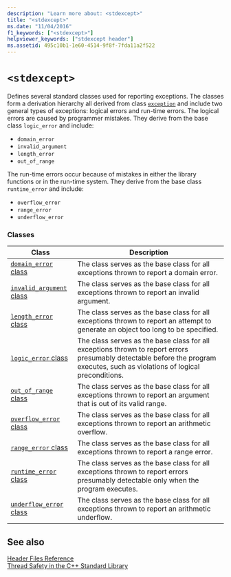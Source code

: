 ```yaml
---
description: "Learn more about: <stdexcept>"
title: "<stdexcept>"
ms.date: "11/04/2016"
f1_keywords: ["<stdexcept>"]
helpviewer_keywords: ["stdexcept header"]
ms.assetid: 495c10b1-1e60-4514-9f8f-7fda11a2f522
---
```

# `<stdexcept>`

Defines several standard classes used for reporting exceptions. The classes form a derivation hierarchy all derived from class [`exception`](../standard-library/exception-class.md) and include two general types of exceptions: logical errors and run-time errors. The logical errors are caused by programmer mistakes. They derive from the base class `logic_error` and include:

- `domain_error`
- `invalid_argument`
- `length_error`
- `out_of_range`

The run-time errors occur because of mistakes in either the library functions or in the run-time system. They derive from the base class `runtime_error` and include:

- `overflow_error`
- `range_error`
- `underflow_error`

### Classes

|Class|Description|
|-|-|
|[`domain_error` class](../standard-library/domain-error-class.md)|The class serves as the base class for all exceptions thrown to report a domain error.|
|[`invalid_argument` class](../standard-library/invalid-argument-class.md)|The class serves as the base class for all exceptions thrown to report an invalid argument.|
|[`length_error` class](../standard-library/length-error-class.md)|The class serves as the base class for all exceptions thrown to report an attempt to generate an object too long to be specified.|
|[`logic_error` class](../standard-library/logic-error-class.md)|The class serves as the base class for all exceptions thrown to report errors presumably detectable before the program executes, such as violations of logical preconditions.|
|[`out_of_range` class](../standard-library/out-of-range-class.md)|The class serves as the base class for all exceptions thrown to report an argument that is out of its valid range.|
|[`overflow_error` class](../standard-library/overflow-error-class.md)|The class serves as the base class for all exceptions thrown to report an arithmetic overflow.|
|[`range_error` class](../standard-library/range-error-class.md)|The class serves as the base class for all exceptions thrown to report a range error.|
|[`runtime_error` class](../standard-library/runtime-error-class.md)|The class serves as the base class for all exceptions thrown to report errors presumably detectable only when the program executes.|
|[`underflow_error` class](../standard-library/underflow-error-class.md)|The class serves as the base class for all exceptions thrown to report an arithmetic underflow.|

## See also

[Header Files Reference](../standard-library/cpp-standard-library-header-files.md)\
[Thread Safety in the C++ Standard Library](../standard-library/thread-safety-in-the-cpp-standard-library.md)
